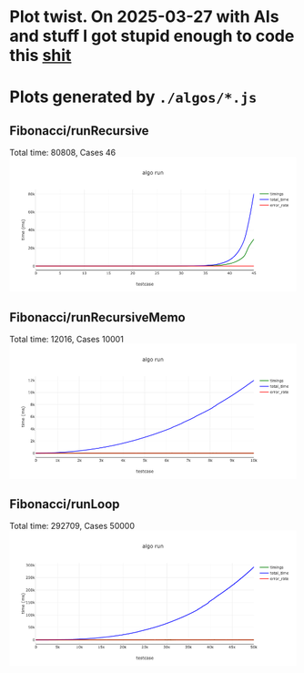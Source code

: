 # Plot twist. On 2025-03-27 with AIs and stuff I got stupid enough to code this [shit](https://gist.github.com/cybor97/6b7b7ede9ccd7ceeddc93322eee0cd91)

# Plots generated by `./algos/*.js`
## Fibonacci/runRecursive
Total time: 80808, Cases 46 
![Fibonacci_runRecursive.png](./plots/Fibonacci_runRecursive.png)
## Fibonacci/runRecursiveMemo
Total time: 12016, Cases 10001 
![Fibonacci_runRecursiveMemo.png](./plots/Fibonacci_runRecursiveMemo.png)
## Fibonacci/runLoop
Total time: 292709, Cases 50000 
![Fibonacci_runLoop.png](./plots/Fibonacci_runLoop.png)
